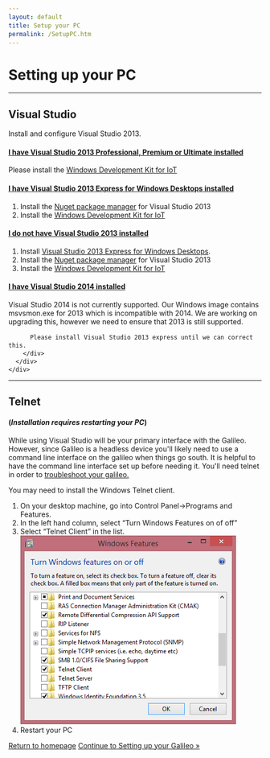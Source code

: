 ```yaml
---
layout: default
title: Setup your PC
permalink: /SetupPC.htm
---
```


<div class="container">
  <h1>Setting up your PC</h1>
  <hr/>

  <h2> Visual Studio </h2>
  <p>Install and configure Visual Studio 2013.</p>
  <div class="panel-group" id="accordion">
    <div class="panel panel-default">
      <div class="panel-heading">
        <h4 class="panel-title">
          <a data-toggle="collapse" data-parent="#accordion" href="#collapseOne">
            I have Visual Studio 2013 Professional, Premium or Ultimate installed
          </a>
        </h4>
      </div>
      <div id="collapseOne" class="panel-collapse collapse">
        <div class="panel-body">
          Please install the <a href="http://go.microsoft.com/fwlink/?LinkID=403151">Windows Development Kit for IoT</a>
        </div>
      </div>
    </div>
    <div class="panel panel-default">
      <div class="panel-heading">
        <h4 class="panel-title">
          <a data-toggle="collapse" data-parent="#accordion" href="#collapseExpress">
            I have Visual Studio 2013 Express for Windows Desktops installed
          </a>
        </h4>
      </div>
      <div id="collapseExpress" class="panel-collapse collapse">
        <div class="panel-body">
          <ol>
            <li>
              Install the <a href="http://visualstudiogallery.msdn.microsoft.com/4ec1526c-4a8c-4a84-b702-b21a8f5293ca">Nuget package manager</a> for Visual Studio 2013
            </li>
            <li>
              Install the <a href="http://go.microsoft.com/fwlink/?LinkID=403151">Windows Development Kit for IoT</a>
            </li>
          </ol>
        </div>
      </div>
    </div>
    <div class="panel panel-default">
      <div class="panel-heading">
        <h4 class="panel-title">
          <a data-toggle="collapse" data-parent="#accordion" href="#collapseTwo">
            I do not have Visual Studio 2013 installed
          </a>
        </h4>
      </div>
      <div id="collapseTwo" class="panel-collapse collapse">
        <div class="panel-body">
          <ol>
            <li>
              Install <a href="http://www.visualstudio.com/downloads/download-visual-studio-vs">Visual Studio 2013 Express for Windows Desktops</a>.
            </li>
            <li>
              Install the <a href="http://visualstudiogallery.msdn.microsoft.com/4ec1526c-4a8c-4a84-b702-b21a8f5293ca">Nuget package manager</a> for Visual Studio 2013
            </li>
            <li>
              Install the <a href="http://go.microsoft.com/fwlink/?LinkID=403151">Windows Development Kit for IoT</a>
            </li>
          </ol>
        </div>
      </div>
    </div>
    <div class="panel panel-default">
      <div class="panel-heading">
        <h4 class="panel-title">
          <a data-toggle="collapse" data-parent="#accordion" href="#collapseThree">
            I have Visual Studio 2014 installed
          </a>
        </h4>
      </div>
      <div id="collapseThree" class="panel-collapse collapse">
        <div class="panel-body">
          Visual Studio 2014 is not currently supported. Our Windows image contains msvsmon.exe for 2013 which is incompatible with 2014. We are working on upgrading this, however we need to ensure that 2013 is still supported.

          Please install Visual Studio 2013 express until we can correct this.
        </div>
      </div>
    </div>
  </div>
  <hr/>

  <h2>Telnet</h2>
  <h4>(<i>Installation requires restarting your PC</i>)</h4>
  <p>
    While using Visual Studio will be your primary interface with the Galileo. However, since Galileo is a headless device you'll likely need to use a command line interface on the galileo when things go south. It is helpful to have the command line interface set up before needing it. You'll need telnet in order to <a href="Troubleshooting.htm">troubleshoot your galileo.</a>
  </p>
  <p>
    You may need to install the Windows Telnet client.
    <ol>
      <li>On your desktop machine, go into Control Panel->Programs and Features.</li>
      <li>In the left hand column, select “Turn Windows Features on of off”</li>
      <li>Select “Telnet Client” in the list.<br/><img src="images\Telnet.png"/></li>
      <li>Restart your PC</li>
    </ol>
  </p>

  <a class="btn btn-default" href="index.htm" role="button">Return to homepage</a>
  <a class="btn btn-default" href="SetupGalileo.htm" role="button">Continue to Setting up your Galileo &raquo;</a>

